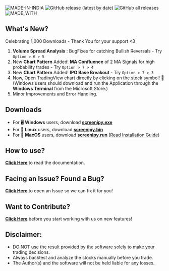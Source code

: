 ![MADE-IN-INDIA](https://img.shields.io/badge/MADE%20WITH%20%E2%9D%A4%20IN-INDIA-orange?style=for-the-badge) ![GitHub release (latest by date)](https://img.shields.io/github/v/release/pranjal-joshi/Screeni-py?style=for-the-badge) ![GitHub all releases](https://img.shields.io/github/downloads/pranjal-joshi/Screeni-py/total?color=Green&label=Downloads&style=for-the-badge) ![MADE_WITH](https://img.shields.io/badge/BUILT%20USING-PYTHON-yellow?style=for-the-badge&logo=python&logoColor=yellow)
## What's New?

Celebrating 1,000 Downloads - Thank You for your support <3

1. **Volume Spread Analysis** : BugFixes for catching Bullish Reversals - Try `Option > 6 > 5`
2. New **Chart Pattern** Added! **MA Confluence** of 2 MA Signals for high probability trades - Try `Option > 7 > 4`
3. New **Chart Pattern** Added! **IPO Base Breakout** - Try `Option > 7 > 3`
4. Now, Open TradingView chart directly by clicking on the stock symbol! :tada: (Windows users should download and run the Application through  the **Windows Terminal** from the Microsoft Store.)
5. Minor Improvements and Error Handling.

## Downloads
* For :desktop_computer: **Windows** users, download **[screenipy.exe](https://github.com/pranjal-joshi/Screeni-py/releases/download/1.29/screenipy.exe)**
* For :penguin: **Linux** users, download **[screenipy.bin](https://github.com/pranjal-joshi/Screeni-py/releases/download/1.29/screenipy.bin)**
* For :apple: **MacOS** users, download **[screenipy.run](https://github.com/pranjal-joshi/Screeni-py/releases/download/1.29/screenipy.run)** ([Read Installation Guide](https://github.com/pranjal-joshi/Screeni-py/blob/main/INSTALLATION.md#for-macos))

## How to use?

[**Click Here**](https://github.com/pranjal-joshi/Screeni-py) to read the documentation.

## Facing an Issue? Found a Bug?

[**Click Here**](https://github.com/pranjal-joshi/Screeni-py/issues/new/choose) to open an Issue so we can fix it for you!

## Want to Contribute?

[**Click Here**](https://github.com/pranjal-joshi/Screeni-py/blob/main/CONTRIBUTING.md) before you start working with us on new features!

## Disclaimer:
* DO NOT use the result provided by the software solely to make your trading decisions.
* Always backtest and analyze the stocks manually before you trade.
* The Author(s) and the software will not be held liable for any losses.